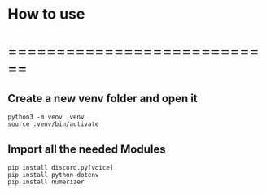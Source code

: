 # How to use
# ============================

## Create a new venv folder and open it 
```
python3 -m venv .venv
source .venv/bin/activate
```

## Import all the needed Modules
```
pip install discord.py[voice]
pip install python-dotenv
pip install numerizer
```
